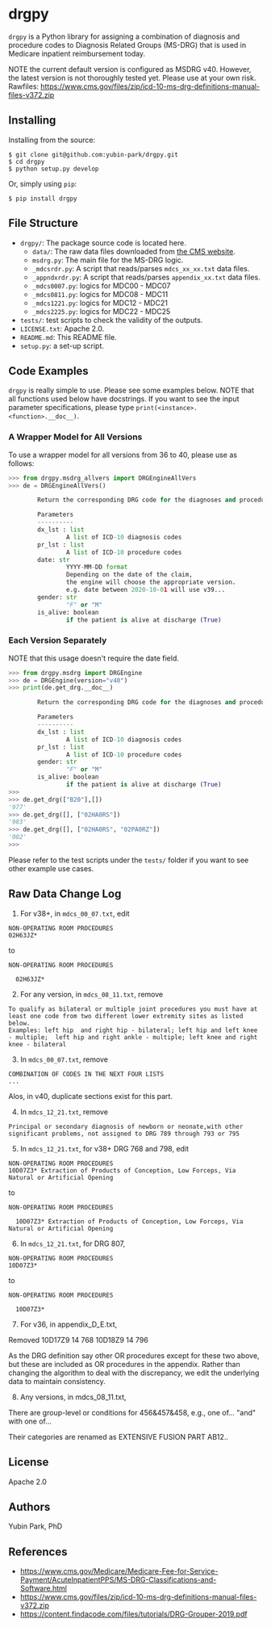 # drgpy

`drgpy` is a Python library for assigning a combination of diagnosis and procedure codes to Diagnosis Related Groups (MS-DRG) that is used in Medicare inpatient reimbursement today.

NOTE the current default version is configured as MSDRG v40. However, the latest version is not thoroughly tested yet. Please use at your own risk.
Rawfiles: https://www.cms.gov/files/zip/icd-10-ms-drg-definitions-manual-files-v372.zip

## Installing

Installing from the source:

```
$ git clone git@github.com:yubin-park/drgpy.git
$ cd drgpy
$ python setup.py develop
```

Or, simply using `pip`:

```
$ pip install drgpy
```

## File Structure

- `drgpy/`: The package source code is located here.
  - `data/`: The raw data files downloaded from [the CMS website](https://www.cms.gov/Medicare/Medicare-Fee-for-Service-Payment/AcuteInpatientPPS/MS-DRG-Classifications-and-Software.html).
  - `msdrg.py`: The main file for the MS-DRG logic.
  - `_mdcsrdr.py`: A script that reads/parses `mdcs_xx_xx.txt` data files.
  - `_appndxrdr.py`: A script that reads/parses `appendix_xx.txt` data files.
  - `_mdcs0007.py`: logics for MDC00 - MDC07
  - `_mdcs0811.py`: logics for MDC08 - MDC11
  - `_mdcs1221.py`: logics for MDC12 - MDC21
  - `_mdcs2225.py`: logics for MDC22 - MDC25
- `tests/`: test scripts to check the validity of the outputs.
- `LICENSE.txt`: Apache 2.0.
- `README.md`: This README file.
- `setup.py`: a set-up script.

## Code Examples

`drgpy` is really simple to use.
Please see some examples below.
NOTE that all functions used below have docstrings.
If you want to see the input parameter specifications,
please type `print(<instance>.<function>.__doc__)`.

### A Wrapper Model for All Versions

To use a wrapper model for all versions from 36 to 40, please use as follows:

```python
>>> from drgpy.msdrg_allvers import DRGEngineAllVers
>>> de = DRGEngineAllVers()

        Return the corresponding DRG code for the diagnoses and procedures

        Parameters
        ----------
        dx_lst : list
                A list of ICD-10 diagnosis codes
        pr_lst : list
                A list of ICD-10 procedure codes
        date: str
                YYYY-MM-DD format
                Depending on the date of the claim,
                the engine will choose the appropriate version.
                e.g. date between 2020-10-01 will use v39...
        gender: str
                "F" or "M"
        is_alive: boolean
                if the patient is alive at discharge (True)
```

### Each Version Separately

NOTE that this usage doesn't require the date field.

```python
>>> from drgpy.msdrg import DRGEngine
>>> de = DRGEngine(version="v40")
>>> print(de.get_drg.__doc__)

        Return the corresponding DRG code for the diagnoses and procedures

        Parameters
        ----------
        dx_lst : list
                A list of ICD-10 diagnosis codes
        pr_lst : list
                A list of ICD-10 procedure codes
        gender: str
                "F" or "M"
        is_alive: boolean
                if the patient is alive at discharge (True)
>>>
>>> de.get_drg(["B20"],[])
'977'
>>> de.get_drg([], ["02HA0RS"])
'983'
>>> de.get_drg([], ["02HA0RS", "02PA0RZ"])
'002'
>>>
```

Please refer to the test scripts under the `tests/` folder if you want to see other example use cases.

## Raw Data Change Log

1. For v38+, in `mdcs_00_07.txt`, edit

```
NON-OPERATING ROOM PROCEDURES
02H63JZ*
```

to

```
NON-OPERATING ROOM PROCEDURES

  02H63JZ*
```

2. For any version, in `mdcs_08_11.txt`, remove

```
To qualify as bilateral or multiple joint procedures you must have at least one code from two different lower extremity sites as listed below.
Examples: left hip  and right hip - bilateral; left hip and left knee - multiple;  left hip and right ankle - multiple; left knee and right knee - bilateral
```

3. In `mdcs_00_07.txt`, remove

```
COMBINATION OF CODES IN THE NEXT FOUR LISTS
...
```

Alos, in v40, duplicate sections exist for this part.

4. In `mdcs_12_21.txt`, remove

```
Principal or secondary diagnosis of newborn or neonate,with other significant problems, not assigned to DRG 789 through 793 or 795
```

5. In `mdcs_12_21.txt`, for v38+ DRG 768 and 798, edit

```
NON-OPERATING ROOM PROCEDURES
10D07Z3* Extraction of Products of Conception, Low Forceps, Via Natural or Artificial Opening
```

to

```
NON-OPERATING ROOM PROCEDURES

  10D07Z3* Extraction of Products of Conception, Low Forceps, Via Natural or Artificial Opening
```

6. In `mdcs_12_21.txt`, for DRG 807,

```
NON-OPERATING ROOM PROCEDURES
10D07Z3*
```

to

```
NON-OPERATING ROOM PROCEDURES

  10D07Z3*
```

7. For v36, in appendix_D_E.txt,

Removed
10D17Z9 14 768
10D18Z9 14 796

As the DRG definition say other OR procedures except for these two above, but these are included as OR procedures in the appendix. Rather than changing the algorithm to deal with the discrepancy, we edit the underlying data to maintain consistency.

8. Any versions, in mdcs_08_11.txt,

There are group-level or conditions for 456&457&458, e.g., one of... "and" with one of...

Their categories are renamed as EXTENSIVE FUSION PART AB12..

## License

Apache 2.0

## Authors

Yubin Park, PhD

## References

- https://www.cms.gov/Medicare/Medicare-Fee-for-Service-Payment/AcuteInpatientPPS/MS-DRG-Classifications-and-Software.html
- https://www.cms.gov/files/zip/icd-10-ms-drg-definitions-manual-files-v372.zip
- https://content.findacode.com/files/tutorials/DRG-Grouper-2019.pdf
